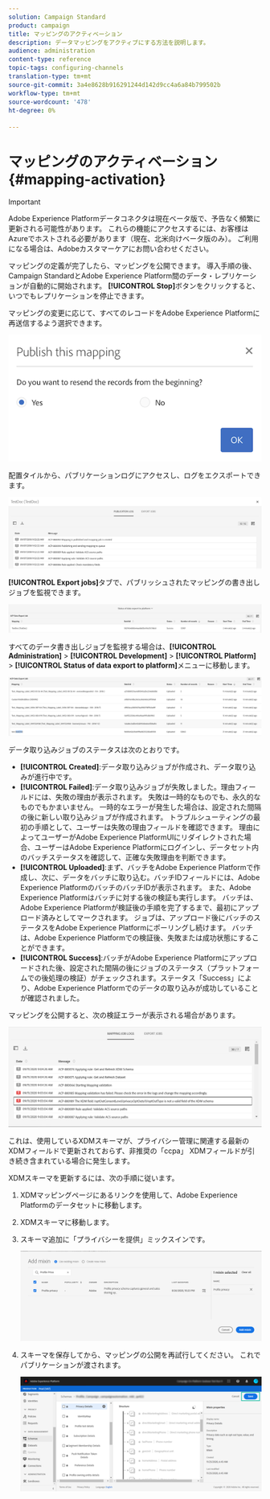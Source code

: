 ```yaml
---
solution: Campaign Standard
product: campaign
title: マッピングのアクティベーション
description: データマッピングをアクティブにする方法を説明します。
audience: administration
content-type: reference
topic-tags: configuring-channels
translation-type: tm+mt
source-git-commit: 3a4e8628b916291244d142d9cc4a6a84b799502b
workflow-type: tm+mt
source-wordcount: '478'
ht-degree: 0%

---
```



# マッピングのアクティベーション {#mapping-activation}

>[!IMPORTANT]
>
>Adobe Experience Platformデータコネクタは現在ベータ版で、予告なく頻繁に更新される可能性があります。 これらの機能にアクセスするには、お客様はAzureでホストされる必要があります（現在、北米向けベータ版のみ）。 ご利用になる場合は、Adobeカスタマーケアにお問い合わせください。

マッピングの定義が完了したら、マッピングを公開できます。 導入手順の後、Campaign StandardとAdobe Experience Platform間のデータ・レプリケーションが自動的に開始されます。 **[!UICONTROL Stop]**&#x200B;ボタンをクリックすると、いつでもレプリケーションを停止できます。

マッピングの変更に応じて、すべてのレコードをAdobe Experience Platformに再送信するよう選択できます。

![](assets/aep_publishmapping.png)

配置タイルから、パブリケーションログにアクセスし、ログをエクスポートできます。

![](assets/aep_publog.png)

**[!UICONTROL Export jobs]**&#x200B;タブで、パブリッシュされたマッピングの書き出しジョブを監視できます。

![](assets/aep_jobstatus.png)

すべてのデータ書き出しジョブを監視する場合は、**[!UICONTROL Administration]** > **[!UICONTROL Development]** > **[!UICONTROL Platform]** > **[!UICONTROL Status of data export to platform]**&#x200B;メニューに移動します。

![](assets/aep_statusmapping.png)

データ取り込みジョブのステータスは次のとおりです。

* **[!UICONTROL Created]**:データ取り込みジョブが作成され、データ取り込みが進行中です。
* **[!UICONTROL Failed]**:データ取り込みジョブが失敗しました。理由フィールドには、失敗の理由が表示されます。 失敗は一時的なものでも、永久的なものでもかまいません。 一時的なエラーが発生した場合は、設定された間隔の後に新しい取り込みジョブが作成されます。 トラブルシューティングの最初の手順として、ユーザーは失敗の理由フィールドを確認できます。 理由によってユーザーがAdobe Experience PlatformUIにリダイレクトされた場合、ユーザーはAdobe Experience Platformにログインし、データセット内のバッチステータスを確認して、正確な失敗理由を判断できます。
* **[!UICONTROL Uploaded]**:まず、バッチをAdobe Experience Platformで作成し、次に、データをバッチに取り込む。バッチIDフィールドには、Adobe Experience PlatformのバッチのバッチIDが表示されます。 また、Adobe Experience Platformはバッチに対する後の検証も実行します。 バッチは、Adobe Experience Platformが検証後の手順を完了するまで、最初にアップロード済みとしてマークされます。 ジョブは、アップロード後にバッチのステータスをAdobe Experience Platformにポーリングし続けます。 バッチは、Adobe Experience Platformでの検証後、失敗または成功状態にすることができます。
* **[!UICONTROL Success]**:バッチがAdobe Experience Platformにアップロードされた後、設定された間隔の後にジョブのステータス（プラットフォームでの後処理の検証）がチェックされます。ステータス「Success」により、Adobe Experience Platformでのデータの取り込みが成功していることが確認されました。

マッピングを公開すると、次の検証エラーが表示される場合があります。

![](assets/aep_datamapping_ccpa.png)

これは、使用しているXDMスキーマが、プライバシー管理に関連する最新のXDMフィールドで更新されておらず、非推奨の「ccpa」 XDMフィールドが引き続き含まれている場合に発生します。

XDMスキーマを更新するには、次の手順に従います。

1. XDMマッピングページにあるリンクを使用して、Adobe Experience Platformのデータセットに移動します。

1. XDMスキーマに移動します。

1. スキーマ追加に「プライバシーを提供」ミックスインです。

   ![](assets/aep_datamapping_privacyfield.png)

1. スキーマを保存してから、マッピングの公開を再試行してください。 これでパブリケーションが渡されます。

   ![](assets/aep_save_mapping.png)
